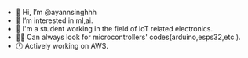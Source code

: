 - 👋 Hi, I’m @ayannsinghhh
- 👀 I’m interested in ml,ai.
- 🌱 I'm a student working in the field of IoT related electronics.
- 🧑‍💻 Can always look for microcontrollers' codes(arduino,esps32,etc.).
- 🕐 Actively working on AWS. 


<!---
ayannsinghhh/ayannsinghhh is a ✨ special ✨ repository because its `README.md` (this file) appears on your GitHub profile.
You can click the Preview link to take a look at your changes.
--->
